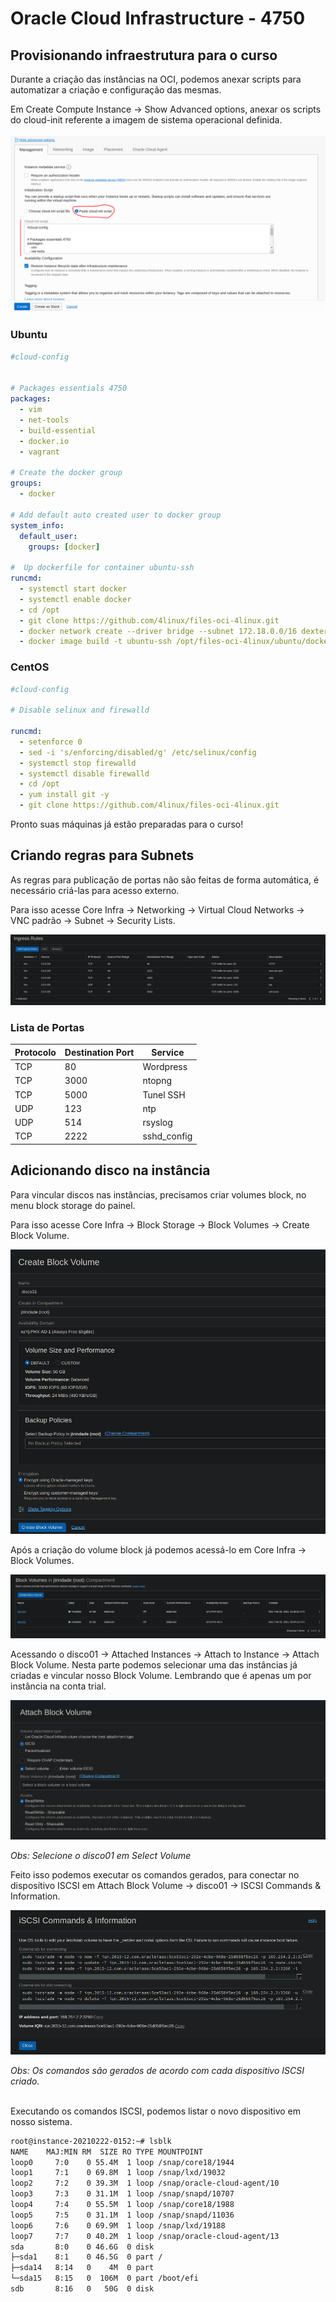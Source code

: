 # Oracle Cloud Infrastructure - 4750

## Provisionando infraestrutura para o curso

Durante a criação das instâncias na OCI, podemos anexar scripts para automatizar a criação e configuração das mesmas.

Em Create Compute Instance -> Show Advanced options, anexar os scripts do cloud-init referente a imagem de sistema operacional definida.

![cloud-config startup instance](imgens/../imagens/cloud-config.png)

### Ubuntu
```yaml
#cloud-config

  
# Packages essentials 4750
packages:
  - vim 
  - net-tools
  - build-essential
  - docker.io
  - vagrant 

# Create the docker group
groups:
  - docker

# Add default auto created user to docker group
system_info:
  default_user:
    groups: [docker]

#  Up dockerfile for container ubuntu-ssh
runcmd:
  - systemctl start docker
  - systemctl enable docker
  - cd /opt
  - git clone https://github.com/4linux/files-oci-4linux.git
  - docker network create --driver bridge --subnet 172.18.0.0/16 dexterlan 
  - docker image build -t ubuntu-ssh /opt/files-oci-4linux/ubuntu/docker-vagrant
```

### CentOS
```yaml
#cloud-config 

# Disable selinux and firewalld

runcmd:
  - setenforce 0
  - sed -i 's/enforcing/disabled/g' /etc/selinux/config
  - systemctl stop firewalld
  - systemctl disable firewalld 
  - cd /opt
  - yum install git -y
  - git clone https://github.com/4linux/files-oci-4linux.git

```

Pronto suas máquinas já estão preparadas para o curso!

## Criando regras para Subnets

As regras para publicação de portas não são feitas de forma automática, é necessário criá-las para acesso externo.

Para isso acesse Core Infra -> Networking -> Virtual Cloud Networks -> VNC padrão -> Subnet -> Security Lists.

![Rules Network Example](imagens/ingress-rules.png)

### Lista de Portas

Protocolo | Destination Port | Service
 -------- |  --------------  | -----
 TCP      |  80              | Wordpress
 TCP      |  3000            | ntopng
 TCP      |  5000            | Tunel SSH
 UDP      |  123             | ntp
 UDP      |  514             | rsyslog
 TCP      |  2222            | sshd_config


## Adicionando disco na instância 

Para vincular discos nas instâncias, precisamos criar volumes block, no menu block storage do painel.

Para isso acesse Core Infra -> Block Storage -> Block Volumes -> Create Block Volume.

![Create Block Volume](imagens/create-clock-volume.png)

Após a criação do volume block já podemos acessá-lo em Core Infra -> Block Volumes.

![Access Block Volume](imagens/block-volume.png)

Acessando o disco01 -> Attached Instances -> Attach to Instance -> Attach Block Volume.
Nesta parte podemos selecionar uma das instâncias já criadas e vincular nosso Block Volume. Lembrando que é apenas um por instância na conta trial.

![Attach Disk](imagens/attach-disk.png)

*Obs: Selecione o disco01 em Select Volume*

Feito isso podemos executar os comandos gerados, para conectar no disposítivo ISCSI em Attach Block Volume -> disco01 -> ISCSI Commands & Information.

![ISCSI Commands & Information](imagens/iscsi-commands.png)

*Obs: Os comandos são gerados de acordo com cada dispositivo ISCSI criado.*

\
Executando os comandos ISCSI, podemos listar o novo dispositivo em nosso sistema.

```bash
root@instance-20210222-0152:~# lsblk
NAME    MAJ:MIN RM  SIZE RO TYPE MOUNTPOINT
loop0     7:0    0 55.4M  1 loop /snap/core18/1944
loop1     7:1    0 69.8M  1 loop /snap/lxd/19032
loop2     7:2    0 39.3M  1 loop /snap/oracle-cloud-agent/10
loop3     7:3    0 31.1M  1 loop /snap/snapd/10707
loop4     7:4    0 55.5M  1 loop /snap/core18/1988
loop5     7:5    0 31.1M  1 loop /snap/snapd/11036
loop6     7:6    0 69.9M  1 loop /snap/lxd/19188
loop7     7:7    0 40.2M  1 loop /snap/oracle-cloud-agent/13
sda       8:0    0 46.6G  0 disk 
├─sda1    8:1    0 46.5G  0 part /
├─sda14   8:14   0    4M  0 part 
└─sda15   8:15   0  106M  0 part /boot/efi
sdb       8:16   0   50G  0 disk 
```









